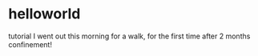 # helloworld
tutorial
I went out this morning for a walk, for the first time after 2 months confinement!
